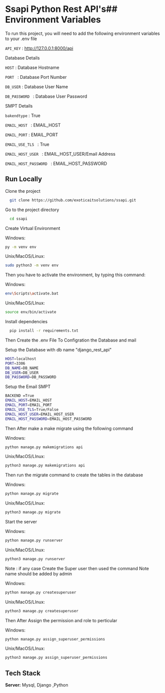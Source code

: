 
# Ssapi Python Rest API's## Environment Variables

To run this project, you will need to add the following environment variables to your .env file

`API_KEY` : http://127.0.0.1:8000/api

Database Details

`HOST` : Database Hostname

`PORT ` : Database Port Number 

`DB_USER` : Database User Name

`DB_PASSWORD ` : Database User Password 

SMPT  Details

`bakendtype` : True

`EMAIL_HOST ` : EMAIL_HOST

`EMAIL_PORT` : EMAIL_PORT 

`EMAIL_USE_TLS ` : True

`EMAIL_HOST_USER ` : EMAIL_HOST_USER/Email Address

`EMAIL_HOST_PASSWORD ` : EMAIL_HOST_PASSWORD
## Run Locally

Clone the project

```bash
  git clone https://github.com/exoticaitsolutions/ssapi.git
```

Go to the project directory

```bash
  cd ssapi
```
Create Virtual Environment

Windows:

```bash
py -m venv env
```
Unix/MacOS/Linux:

```bash
sudo python3 -m venv env
```
Then you have to activate the environment, by typing this command:

Windows:

```bash
env\Scripts\activate.bat
```
Unix/MacOS/LInux:

```bash
source env/bin/activate
```

Install dependencies

```bash
  pip install -r requirements.txt
```
Then Create the .env File To Configration the Database and mail 

Setup the Database with db name "django_rest_api" 

```bash
HOST=localhost
PORT=3306
DB_NAME=DB_NAME
DB_USER=DB_USER
DB_PASSWORD=DB_PASSWORD
```
Setup the Email SMPT
```bash
BACKEND =True 
EMAIL_HOST=EMAIL_HOST
EMAIL_PORT=EMAIL_PORT
EMAIL_USE_TLS=True/False
EMAIL_HOST_USER=EMAIL_HOST_USER
EMAIL_HOST_PASSWORD=EMAIL_HOST_PASSWORD
```

Then After make a make  migrate using the following command 

Windows:

```bash
python manage.py makemigrations api
```
Unix/MacOS/LInux:

```bash
python3 manage.py makemigrations api
```

Then run the migrate command to create the tables in the database 

Windows:

```bash
python manage.py migrate

```
Unix/MacOS/LInux:

```bash
python3 manage.py migrate
```
Start the server

Windows:

```bash
python manage.py runserver

```
Unix/MacOS/LInux:

```bash
python3 manage.py runserver

```
Note : 
if any case  Create the Super user then used the command 
Note name should be added by admin 

Windows:

```bash
python manage.py createsuperuser 

```
Unix/MacOS/LInux:

```bash
python3 manage.py createsuperuser 
```

Then After Assign the permission and role to perticular 

Windows:

```bash
python manage.py assign_superuser_permissions


```
Unix/MacOS/LInux:

```bash
python3 manage.py assign_superuser_permissions
```

## Tech Stack

**Server:** Mysql, Django ,Python 

